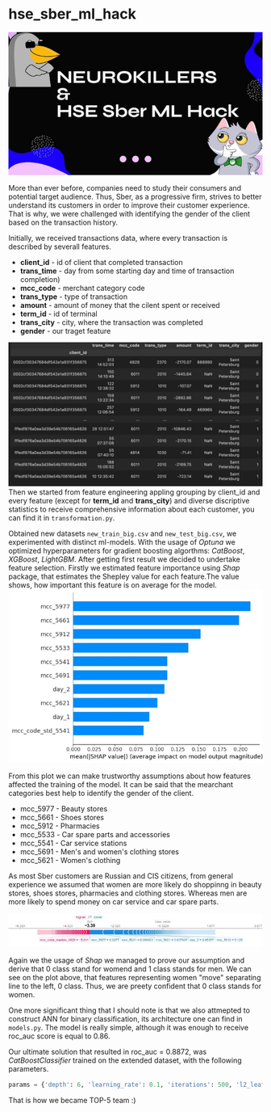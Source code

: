 # hse_sber_ml_hack
![alt text](https://github.com/REDISKA3000/hse_sber_ml_hack/blob/89ce46407a1cf776a8065baee3d349a451731a80/static/neurokillers_titlepage.jpg)

More than ever before, companies need to study their consumers and potential target audience. Thus, Sber, as a progressive firm, strives to better understand its customers in order to improve their customer experience. That is why, we were challenged with identifying the gender of the client based on the transaction history.

Initially, we received transactions data, where every transaction is described by severall features.
- **client_id** - id of client that completed transaction
- **trans_time** - day from some starting day and time of transaction completion)
- **mcc_code** - merchant category code
- **trans_type** - type of transaction
- **amount** - amount of money that the cilent spent or received
- **term_id** - id of terminal
- **trans_city** - city, where the transaction was completed
- **gender** - our traget feature

![alt text](https://github.com/REDISKA3000/hse_sber_ml_hack/blob/d0a54c852ea16279efea199ace7fed0a859b7960/static/ds_hsesber.jpg)
Then we started from feature engineering appling grouping by client_id and every feature (except for **term_id** and **trans_city**) and diverse discriptive statistics to receive comprehensive information about each customer, you can find it in `transformation.py`.

Obtained new datasets `new_train_big.csv` and `new_test_big.csv`, we experimented with distinct ml-models. With the usage of *Optuna* we optimized hyperparameters for gradient boosting algorthms: *CatBoost*, *XGBoost*, *LightGBM*.
After getting first result we decided to undertake feature selection. Firstly we estimated feature importance using *Shap* package, that estimates the Shepley value for each feature.The value shows, how important this feature is on average for the model.
![alt text](https://github.com/REDISKA3000/hse_sber_ml_hack/blob/2e325a34c593cd75961900f39b39040caeee7050/static/fi_hsesber.jpg)

From this plot we can make trustworthy assumptions about how features affected the training of the model.
It can be said that the mearchant categories best help to identify the gender of the client. 
- mcc_5977 - Beauty stores
- mcc_5661 - Shoes stores
- mcc_5912 - Pharmacies
- mcc_5533 - Сar spare parts and accessories
- mcc_5541 - Car service stations
- mcc_5691 - Men's and women's clothing stores
- mcc_5621 - Women's clothing

As most Sber customers are Russian and CIS citizens, from general experience we assumed that women are more likely do shoppinng in beauty stores, shoes stores, pharmacies and clothing stores. Whereas men are more likely to spend money on car service and car spare parts.

![alt text](https://github.com/REDISKA3000/hse_sber_ml_hack/blob/375572d82e7755220807f85d420602081394ee21/static/shap_force_plot.png)

Again we the usage of *Shap* we managed to prove our assumption and derive that 0 class stand for womend and 1 class stands for men. We can see on the plot above, that features representing women "move" separating line to the left, 0 class. Thus, we are preety confident that 0 class stands for women.

One more significant thing that I should note is that we also attmepted to construct ANN for binary classification, its architecture one can find in `models.py`. The model is really simple, although it was enough to receive roc_auc score is equal to 0.86. 

Our ultimate solution that resulted in roc_auc = 0.8872, was *CatBoostClassifier* trained on the extended dataset, with the following parameters.
```python
params = {'depth': 6, 'learning_rate': 0.1, 'iterations': 500, 'l2_leaf_reg': 7, 'min_data_in_leaf': 1, 'loss_function': 'Logloss', 'eval_metric': 'AUC'}
```
That is how we became TOP-5 team :)

